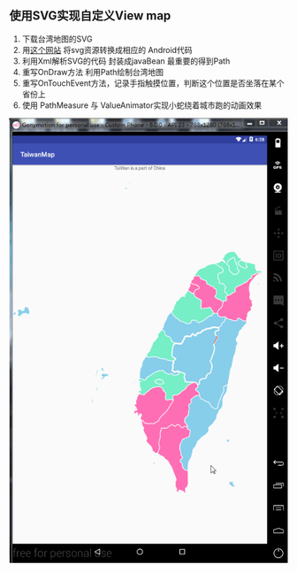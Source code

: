 ## 使用SVG实现自定义View map
1. 下载台湾地图的SVG 
2. 用[这个网站](http://inloop.github.io/svg2android/) 将svg资源转换成相应的 Android代码 
3. 利用Xml解析SVG的代码 封装成javaBean 最重要的得到Path 
4. 重写OnDraw方法 利用Path绘制台湾地图 
5. 重写OnTouchEvent方法，记录手指触摸位置，判断这个位置是否坐落在某个省份上
6. 使用 PathMeasure 与 ValueAnimator实现小蛇绕着城市跑的动画效果

![](https://github.com/GaminTsai/SVGMapView/blob/master/readme_resource/taiwan.gif)